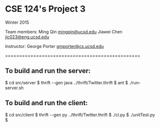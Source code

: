 # CSE 124's Project 3
Winter 2015

Team members:
Ming Qin <mingqin@ucsd.edu>
Jiawei Chen <jic023@eng.ucsd.edu>

Instructor: George Porter <gmporter@cs.ucsd.edu>

================================================

## To build and run the server:

$ cd src/server
$ thrift --gen java ../thrift/Twitter.thrift
$ ant
$ ./run-server.sh

## To build and run the client:

$ cd src/client
$ thrift --gen py ../thrift/Twitter.thrift
$ ./cl.py
$ ./unitTest.py
$
